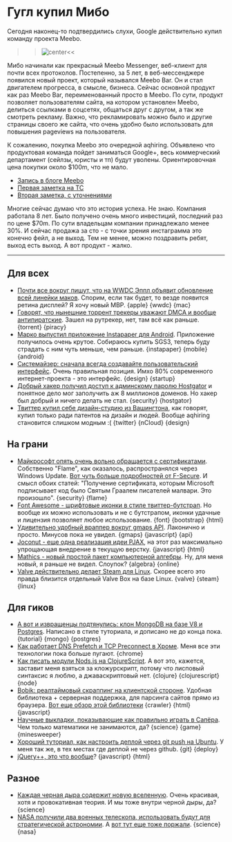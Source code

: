 # Гугл купил Мибо

Сегодня наконец-то подтвердились слухи, Google действительно купил команду проекта Meebo.

>>![center](http://chyo.ru/Nightly1.png)<<

Мибо начинали как прекрасный Meebo Messenger, веб-клиент для почти всех протоколов. Постепенно, за 5 лет, в веб-мессенджере появился новый проект, который назывался Meebo Bar. Он и стал двигателем прогресса, в смысле, бизнеса. Сейчас основной продукт как раз Meebo Bar, переименованный просто в Meebo. По сути, продукт позволяет пользователям сайта, на котором установлен Meebo, делиться ссылками в соцсетях, общаться друг с другом, а так же смотреть рекламу. Важно, что рекламировать можно было и другие страницы своего же сайта, что очень удобно было использовать для повышения pageviews на пользователя.

К сожалению, покупка Meebo это очередной aqhiring. Объявлено что продуктовая команда пойдет заниматься Google+, весь коммерческий департамент (сейлзы, юристы и тп) будут уволены. Ориентировочная цена покупки около $100m, что не мало.

* [Запись в блоге Meebo](http://blog.meebo.com/)
* [Первая заметка на TC](http://techcrunch.com/2012/06/04/confirmed-google-is-buying-meebo-the-startup-that-turned-chat-into-a-business/)
* [Вторая заметка, с уточнениями](http://techcrunch.com/2012/06/04/more-on-meebo-price-is-around-100m-product-team-to-work-on-google-publisher-tools-layoffs-hit-sales/)

Многие сейчас думаю что это история успеха. Не знаю. Компания работала 8 лет. Было получено очень много инвестиций, последний раз по цене $70m. По сути владельцам компании принадлежало менее 30%. И сейчас продажа за сто - с точки зрения инстаграмма это конечно фейл, а не выход. Тем не менее, можно поздравить ребят, выход есть выход. А вот продукт - жалко.

-----

## Для всех
* [Почти все вокруг пишут, что на WWDC Эппл объявит обновление всей линейки маков](http://9to5mac.com/2012/06/04/apple-to-update-most-of-its-mac-lineup-and-multiple-accessories-at-wwdc/). Спорим, если так будет, то везде появится ретина дисплей? Я хочу новый MBP. {apple} {wwdc} {mac}
* [Говорят, что нынешние торрент трекеры уважают DMCA и вообще антипиратские](http://torrentfreak.com/top-torrent-sites-respect-copyright-takedowns-just-like-google-120604/). Зашел на рутрекер, нет, там всё как раньше. {torrent} {piracy}
* [Марко выпустил приложение Instapaper для Android](http://techcrunch.com/2012/06/04/instapaper-finally-makes-its-android-debut-and-its-almost-amazing/). Приложение получилось очень крутое. Собираюсь купить SGS3, теперь буду страдать с ним чуть меньше, чем раньше. {instapaper} {mobile} {android}
* [Системайзер: сначала всегда создавайте пользовательский интерфейс](http://blog.systemizer.me/2012/06/hacking-always-design-ux-first.html). Очень правильная позиция. Имхо 80% современного интернет-проекта - это интерфейс. {design} {startup}
* [Добрый хакер получил доступ к админскому паролю Hostgator](http://www.maindevice.com/2012/06/04/hostgator-systems-hacked-s3rver/) и понятное дело мог заполучить аж 8 миллионов доменов. Но хакер был добрый и ничего делать не стал. {security} {hostgator}
* [Твиттер купил себе дизайн-студию из Вашингтона](http://thenextweb.com/twitter/2012/06/04/twitter-acquires-dc-design-studio-nclud-co-founder-ringlein-becomes-its-new-design-manager/), как говорят, купил только ради патентов на дизайн и людей. Вообще aqhiring становится слишком модным :( {twitter} {nCloud} {design}

## На грани
* [Майкрософт опять очень вольно обращается с сертификатами](http://www.securityweek.com/microsoft-unauthorized-certificate-was-used-sign-flame-malware). Собственно "Flame", как оказалось, распространялся через Windows Update. [Вот чуть больше подробностей от F-Secure](http://www.f-secure.com/weblog/archives/00002377.html). И смысл обоих статей: "Получение сертификата, которым Microsoft подписывает код было Святым Граалем писателей малвари. Это произошло". {security} {flame}
* [Font Awesome - шрифтовые иконки в стиле твиттер-бутстрап](http://fortawesome.github.com/Font-Awesome/). Но вообще их можно использовать и не с бутстрапом, иконки удачные и лицензия позволяет любое использование. {font} {bootstrap} {html}
* [Удивительно удобный враппер вокруг gmaps API](http://hpneo.github.com/gmaps/examples.html). Лаконично и просто. Минусов пока не увидел. {gmaps} {javascript} {api}
* [Joconut - еще одна реализация идеи PJAX](https://github.com/vdemedes/joconut), на этот раз максимально упрощающая внедрение в текущую верстку. {javascript} {html}
* [Mathics - новый простой пакет компьютерной алгебры](http://www.mathics.org/). Ну, для меня новый, я раньше не видел. Слоупок? {algebra} {online}
* [Valve действительно делает Steam для Linux](http://www.phoronix.com/scan.php?page=news_item&px=MTExMzA). Скорее всего это правда близится отдельный Valve Box на базе Linux. {valve} {steam} {linux}


## Для гиков
* [А вот и извращенцы подтянулись: клон MongoDB на базе V8 и Postgres](http://legitimatesounding.com/blog/building_a_mongodb_clone_in_postgres_part_1.html). Написано в стиле туториала, и дописано не до конца пока. {tutorial} {mongo} {postgres}
* [Как работает DNS Prefetch и TCP Preconnect в Хроме](http://www.igvita.com/2012/06/04/chrome-networking-dns-prefetch-and-tcp-preconnect/). Меня все эти технологии пока больше пугают. {chrome}
* [Как писать модули Nods.js на ClojureScript](http://blog.sourceninja.com/writing-node-js-modules-in-clojurescript/). А вот это, кажется, заставит меня взяться за кложурскрипт, потому что лисповый синтаксис я люблю, а джаваскриптовый нет. {clojure} {clojurescript} {node}
* [Bobik: реалтаймовый скраппинг на клиентской стороне](http://usebobik.com/). Удобная библиотека + серверная поддержка, для парсинга сайтов прямо из браузера. [Вот еще обзор этой библиотеки](http://zscraper.wordpress.com/2012/06/02/client-side-web-scraping/) {crawler} {html} {javascript}
* [Научные выкладки, показывающие как правильно играть в Сапёра](http://datagenetics.com/blog/june12012/index.html). Чем только математики не занимаются, да? {science} {game} {minesweeper}
* [Хороший туториал, как настроить деплой через git push на Ubuntu](http://blog.kramerapps.com/post/deploy-website-git-ubuntu). У меня так же, в тех местах где деплой не через github. {git} {deploy}
* [jQuery++, это что вообще](http://www.bitovi.com/blog/2012/06/introducing-jquerypp.html)? {javascript} {html}

## Разное
* [Каждая черная дыра содержит новую вселенную](http://www.insidescience.org/?q=content/every-black-hole-contains-new-universe/566). Очень красивая, хотя и провокативная теория. И мы тоже внутри черной дыры, да? {science}
* [NASA получили два военных телескопа, использовать будут для стратегической астрономии](http://www.washingtonpost.com/national/health-science/nasa-gets-military-spy-telescopes-for-astronomy/2012/06/04/gJQAsT6UDV_story.html). А [вот тут еще тоже поржали](http://www.theatlantic.com/technology/archive/12/06/hey-brother-can-you-spare-a-hubble-dod-sure-have-two/258061/). {science} {nasa}